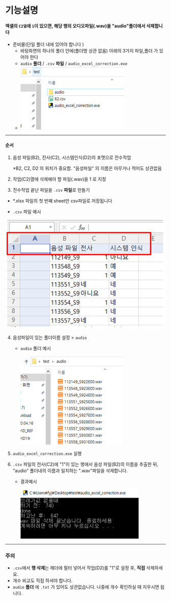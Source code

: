 # 기능설명

#### 엑셀의 `C2열`에 `1`이 있으면, 해당 행의 오디오파일(.wav)을 "audio"폴더에서 삭제합니다

- 준비물(단일 폴더 내에 있어야 합니다 )
  - 바탕화면의 하나의 폴더 안에(폴더명 상관 없음) 아래의 3가지 파일,폴더 가 있어야 한다
  -  `audio` **폴더** /  `.csv` **파일**  /  `audio_excel_correction.exe`
  -  ![1](image/1.PNG)

---

#### 순서

1. 음성 파일(B2), 전사(C2), 시스템인식(D2)의 포멧으로 전수작업

   *B2, C2, D2 의 위치가 중요함. "음성파일" 의 이름은 아무거나 적어도 상관없음

2. 작업(C2)열에 삭제해야 할 파일(.wav)을 1 로 지정 

3. 전수작업 끝난 파일을 `.csv` **파일**로 만들기
   
- *.xlsx 파일의 첫 번째 sheet만 csv파일로 저장됩니다
  
- `.csv` 파일 예시
  

![image-20200416184603452](image/image-20200416184603452.png)
    
4. 음성파일이 있는 폴더이름 설정 > `audio`

    - `audio` 폴더 예시

      ![audio](image/audio.PNG)

5. `audio_excel_correction.exe` 실행

6. `.csv` 파일의 전사(C2)에 "1"이 있는 행에서 음성 파일(B2)의 이름을 추출한 뒤,
    "audio" 폴더내의 이름과 일치하는 ".wav"파일을 삭제합니다.

    - 결과예시

      ![image-20200416190822114](image/image-20200416190822114.png)

---

### 주의

- `.csv`에서 **행 삭제**는 헤더에 필터 넣어서 작업(D2)를 "1"로 설정 후, **직접** 삭제하세요. 
- 개수 비교도 직접 하셔야 합니다.
- `audio` **폴더** 에 `.txt` 가 있어도 상관없습니다. 나중에 개수 확인하실 때 지우시면 됩니다.